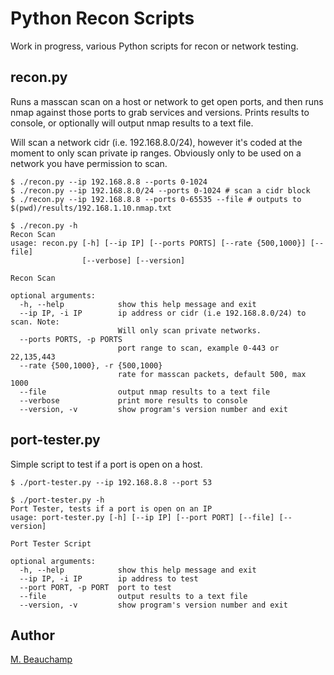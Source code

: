 # Python Recon Scripts

Work in progress, various Python scripts for recon or network testing.

## recon.py

Runs a masscan scan on a host or network to get open ports, and then runs nmap against those ports to grab services and versions.  Prints results to console, or optionally will output nmap results to a text file.  

Will scan a network cidr (i.e. 192.168.8.0/24), however it's coded at the moment to only scan private ip ranges. Obviously only to be used on a network you have permission to scan.

```console
$ ./recon.py --ip 192.168.8.8 --ports 0-1024
$ ./recon.py --ip 192.168.8.0/24 --ports 0-1024 # scan a cidr block
$ ./recon.py --ip 192.168.8.8 --ports 0-65535 --file # outputs to $(pwd)/results/192.168.1.10.nmap.txt

$ ./recon.py -h
Recon Scan
usage: recon.py [-h] [--ip IP] [--ports PORTS] [--rate {500,1000}] [--file]
                [--verbose] [--version]

Recon Scan

optional arguments:
  -h, --help            show this help message and exit
  --ip IP, -i IP        ip address or cidr (i.e 192.168.8.0/24) to scan. Note:
                        Will only scan private networks.
  --ports PORTS, -p PORTS
                        port range to scan, example 0-443 or 22,135,443
  --rate {500,1000}, -r {500,1000}
                        rate for masscan packets, default 500, max 1000
  --file                output nmap results to a text file
  --verbose             print more results to console
  --version, -v         show program's version number and exit
```

## port-tester.py

Simple script to test if a port is open on a host.  

```console
$ ./port-tester.py --ip 192.168.8.8 --port 53

$ ./port-tester.py -h
Port Tester, tests if a port is open on an IP
usage: port-tester.py [-h] [--ip IP] [--port PORT] [--file] [--version]

Port Tester Script

optional arguments:
  -h, --help            show this help message and exit
  --ip IP, -i IP        ip address to test
  --port PORT, -p PORT  port to test
  --file                output results to a text file
  --version, -v         show program's version number and exit
```

## Author

[M. Beauchamp](https://github.com/beauchompers)
